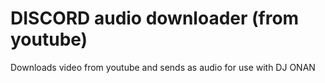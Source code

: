 # DISCORD audio downloader (from youtube)
Downloads video from youtube and sends as audio for use with DJ ONAN
